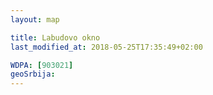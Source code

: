 ```yaml
---
layout: map

title: Labudovo okno
last_modified_at: 2018-05-25T17:35:49+02:00

WDPA: [903021]
geoSrbija:
---
```

